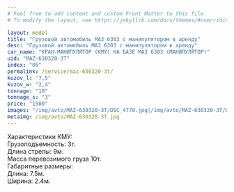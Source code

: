 ```yaml
---
# Feel free to add content and custom Front Matter to this file.
# To modify the layout, see https://jekyllrb.com/docs/themes/#overriding-theme-defaults

layout: model
title: "Грузовой автомобиль МАЗ 6303 с манипулятором в аренду"
desc: "Грузовой автомобиль МАЗ 6303 с манипулятором в аренду"
car_name: "КРАН-МАНИПУЛЯТОР (КМУ) НА БАЗЕ МАЗ 6303 (МАНИПУЛЯТОР)"
uid: "MAZ-630320-3T"
index: "05"
permalink: /service/maz-630320-3t/
kuzov_l: "7,5"
kuzov_w: "2,4"
tonnage: "10"
tonnage_s: "3"
price: "1500"
images: "/img/avto/MAZ-630320-3T/DSC_4770.jpg|/img/avto/MAZ-630320-3T/DSC_4772.jpg|/img/avto/MAZ-630320-3T/DSC_4780.jpg"
metaimg: /img/avto/MAZ-630320-3T.jpg
---
```


Характеристики КМУ:  
Грузоподъемность: 3т.  
Длина стрелы: 9м.  
Масса перевозимого груза 10т.  
Габаритные размеры:  
Длина: 7.5м.  
Ширина: 2.4м.  